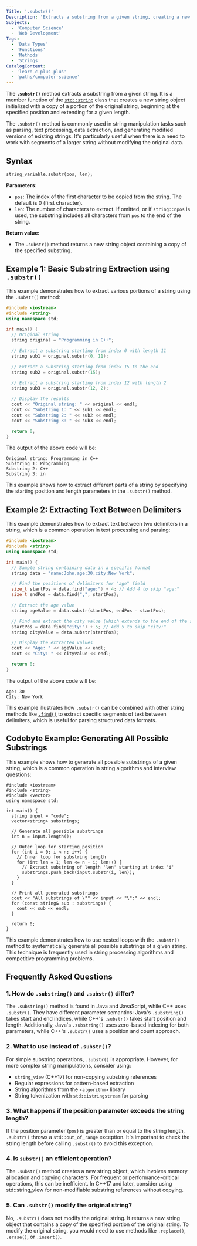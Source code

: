 ```yaml
---
Title: '.substr()'
Description: 'Extracts a substring from a given string, creating a new string object.'
Subjects:
  - 'Computer Science'
  - 'Web Development'
Tags:
  - 'Data Types'
  - 'Functions'
  - 'Methods'
  - 'Strings'
CatalogContent:
  - 'learn-c-plus-plus'
  - 'paths/computer-science'
---
```


The **`.substr()`** method extracts a substring from a given string. It is a member function of the [`std::string`](https://www.codecademy.com/resources/docs/cpp/strings) class that creates a new string object initialized with a copy of a portion of the original string, beginning at the specified position and extending for a given length.

The `.substr()` method is commonly used in string manipulation tasks such as parsing, text processing, data extraction, and generating modified versions of existing strings. It's particularly useful when there is a need to work with segments of a larger string without modifying the original data.

## Syntax

```pseudo
string_variable.substr(pos, len);
```

**Parameters:**

- `pos`: The index of the first character to be copied from the string. The default is 0 (first character).
- `len`: The number of characters to extract. If omitted, or if `string::npos` is used, the substring includes all characters from `pos` to the end of the string.

**Return value:**

- The `.substr()` method returns a new string object containing a copy of the specified substring.

## Example 1: Basic Substring Extraction using `.substr()`

This example demonstrates how to extract various portions of a string using the `.substr()` method:

```cpp
#include <iostream>
#include <string>
using namespace std;

int main() {
  // Original string
  string original = "Programming in C++";

  // Extract a substring starting from index 0 with length 11
  string sub1 = original.substr(0, 11);

  // Extract a substring starting from index 15 to the end
  string sub2 = original.substr(15);

  // Extract a substring starting from index 12 with length 2
  string sub3 = original.substr(12, 2);

  // Display the results
  cout << "Original string: " << original << endl;
  cout << "Substring 1: " << sub1 << endl;
  cout << "Substring 2: " << sub2 << endl;
  cout << "Substring 3: " << sub3 << endl;

  return 0;
}
```

The output of the above code will be:

```shell
Original string: Programming in C++
Substring 1: Programming
Substring 2: C++
Substring 3: in
```

This example shows how to extract different parts of a string by specifying the starting position and length parameters in the `.substr()` method.

## Example 2: Extracting Text Between Delimiters

This example demonstrates how to extract text between two delimiters in a string, which is a common operation in text processing and parsing:

```cpp
#include <iostream>
#include <string>
using namespace std;

int main() {
  // Sample string containing data in a specific format
  string data = "name:John,age:30,city:New York";

  // Find the positions of delimiters for "age" field
  size_t startPos = data.find("age:") + 4; // Add 4 to skip "age:"
  size_t endPos = data.find(",", startPos);

  // Extract the age value
  string ageValue = data.substr(startPos, endPos - startPos);

  // Find and extract the city value (which extends to the end of the string)
  startPos = data.find("city:") + 5; // Add 5 to skip "city:"
  string cityValue = data.substr(startPos);

  // Display the extracted values
  cout << "Age: " << ageValue << endl;
  cout << "City: " << cityValue << endl;

  return 0;
}
```

The output of the above code will be:

```shell
Age: 30
City: New York
```

This example illustrates how `.substr()` can be combined with other string methods like [`.find()`](https://www.codecademy.com/resources/docs/cpp/strings/find) to extract specific segments of text between delimiters, which is useful for parsing structured data formats.

## Codebyte Example: Generating All Possible Substrings

This example shows how to generate all possible substrings of a given string, which is a common operation in string algorithms and interview questions:

```codebyte/cpp
#include <iostream>
#include <string>
#include <vector>
using namespace std;

int main() {
  string input = "code";
  vector<string> substrings;

  // Generate all possible substrings
  int n = input.length();

  // Outer loop for starting position
  for (int i = 0; i < n; i++) {
    // Inner loop for substring length
    for (int len = 1; len <= n - i; len++) {
      // Extract substring of length 'len' starting at index 'i'
      substrings.push_back(input.substr(i, len));
    }
  }

  // Print all generated substrings
  cout << "All substrings of \"" << input << "\":" << endl;
  for (const string& sub : substrings) {
    cout << sub << endl;
  }

  return 0;
}
```

This example demonstrates how to use nested loops with the `.substr()` method to systematically generate all possible substrings of a given string. This technique is frequently used in string processing algorithms and competitive programming problems.

## Frequently Asked Questions

### 1. How do `.substring()` and `.substr()` differ?

The `.substring()` method is found in Java and JavaScript, while C++ uses `.substr()`. They have different parameter semantics: Java's `.substring()` takes start and end indices, while C++'s `.substr()` takes start position and length. Additionally, Java's `.substring()` uses zero-based indexing for both parameters, while C++'s `.substr()` uses a position and count approach.

### 2. What to use instead of `.substr()`?

For simple substring operations, `.substr()` is appropriate. However, for more complex string manipulations, consider using:

- `string_view` (C++17) for non-copying substring references
- Regular expressions for pattern-based extraction
- String algorithms from the `<algorithm>` library
- String tokenization with `std::istringstream` for parsing

### 3. What happens if the position parameter exceeds the string length?

If the position parameter (`pos`) is greater than or equal to the string length, `.substr()` throws a `std::out_of_range` exception. It's important to check the string length before calling `.substr()` to avoid this exception.

### 4. Is `substr()` an efficient operation?

The `.substr()` method creates a new string object, which involves memory allocation and copying characters. For frequent or performance-critical operations, this can be inefficient. In C++17 and later, consider using std::string_view for non-modifiable substring references without copying.

### 5. Can `.substr()` modify the original string?

No, `.substr()` does not modify the original string. It returns a new string object that contains a copy of the specified portion of the original string. To modify the original string, you would need to use methods like `.replace()`, `.erase()`, or `.insert()`.
